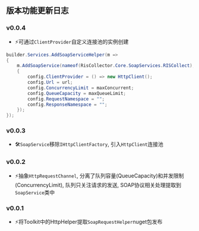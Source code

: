 ﻿## 版本功能更新日志

### v0.0.4
- ⚡️可通过`ClientProvider`自定义连接池的实例创建

```csharp
builder.Services.AddSoapServiceHelper(m =>
{
    m.AddSoapService(nameof(RisCollector.Core.SoapServices.RISCollect), config =>
    {
        config.ClientProvider = () => new HttpClient();
        config.Url = url;
        config.ConcurrencyLimit = maxConcurrent;
        config.QueueCapacity = maxQueueLimit;
        config.RequestNamespace = "";
        config.ResponseNamespace = "";
    });
});
```
### v0.0.3
- 🛠`SoapService`移除`IHttpClientFactory`, 引入`HttpClient`连接池

### v0.0.2
- ⚡️抽象`HttpRequestChannel`, 分离了队列容量(QueueCapacity)和并发限制(ConcurrencyLimit), 队列只关注请求的发送, SOAP协议相关处理提取到`SoapService`类中

### v0.0.1
- ⚡️将Toolkit中的HttpHelper提取`SoapRequestHelper`nuget包发布